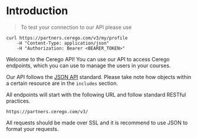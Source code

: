 # Introduction

> To test your connection to our API please use

```shell
curl https://partners.cerego.com/v3/my/profile
    -H "Content-Type: application/json"
    -H "Authorization: Bearer <BEARER_TOKEN>"
```



Welcome to the Cerego API! You can use our API to access Cerego endpoints, which you can use to manage the users in your courses.

Our API follows the [JSON API](http://jsonapi.org/) standard. Please take note how objects within a certain resource are in the `includes` section.

All endpoints will start with the following URL and follow standard RESTful practices.

`https://partners.cerego.com/v3/`

All requests should be made over SSL and it is recommend to use JSON to format your requests.

